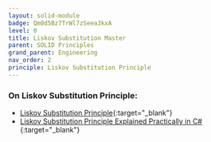 ```yaml
---
layout: solid-module
badge: Qm0d5Bz7TrWl7zSeea3kxA
level: 0
title: Liskov Substitution Master
parent: SOLID Principles
grand_parent: Engineering
nav_order: 2
principle: Liskov Substitution Principle
---
```

### On Liskov Substitution Principle:

- [Liskov Substitution Principle](https://www.youtube.com/watch?v=dJQMqNOC4Pc&list=PLZlA0Gpn_vH9kocFX7R7BAe_CvvOCO_p9&index=3){:target="\_blank"}
- [Liskov Substitution Principle Explained Practically in C#](https://www.youtube.com/watch?v=-3UXq2krhyw){:target="\_blank"}

